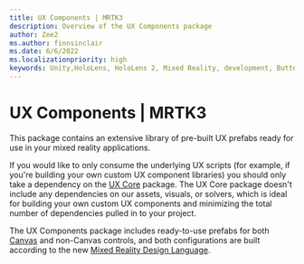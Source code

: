 ```yaml
---
title: UX Components | MRTK3
description: Overview of the UX Components package
author: Zee2
ms.author: finnsinclair
ms.date: 6/6/2022
ms.localizationpriority: high
keywords: Unity,HoloLens, HoloLens 2, Mixed Reality, development, Button, PressableButton, Slider, Toggle
---
```


# UX Components | MRTK3

This package contains an extensive library of pre-built UX prefabs ready for use in your mixed reality applications.

If you would like to only consume the underlying UX scripts (for example, if you're building your own custom UX component libraries) you should only take a dependency on the [UX Core](../../../mrtk3-uxcore/packages/uxcore/overview.md) package. The UX Core package doesn't include any dependencies on our assets, visuals, or solvers, which is ideal for building your own custom UX components and minimizing the total number of dependencies pulled in to your project.

The UX Components package includes ready-to-use prefabs for both [Canvas](../../../mrtk3-uxcore/packages/uxcore/canvas-ui.md) and non-Canvas controls, and both configurations are built according to the new [Mixed Reality Design Language](mixed-reality-design-language.md).
